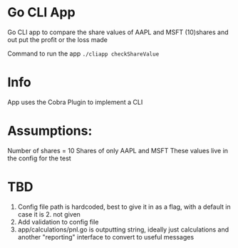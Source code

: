 Go CLI App
==========

Go CLI app to compare the share values of AAPL and MSFT (10)shares and out put the profit or the loss made

Command to run the app
```./cliapp checkShareValue```

# Info
App uses the Cobra Plugin to implement a CLI

# Assumptions:
Number of shares = 10
Shares of only AAPL and MSFT
These values live in the config for the test

# TBD
1. Config file path is hardcoded, best to give it in as a flag, with a default in case it is 2. not given
3. Add validation to config file
4. app/calculations/pnl.go is outputting string, ideally just calculations and another "reporting" interface to convert to useful messages


